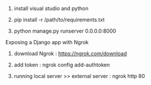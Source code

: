 1. install visual studio and python
   
2. pip install -r /path/to/requirements.txt
  
3. python manage.py runserver 0.0.0.0:8000


Exposing a Django app with Ngrok

1. download Ngrok : https://ngrok.com/download
   
2. add token : ngrok config add-authtoken <token>

3. running local server >> external server : ngrok http 80
